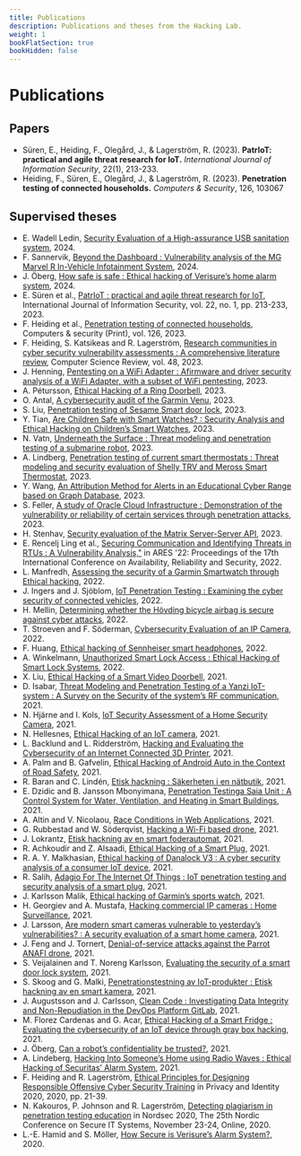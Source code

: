 ```yaml
---
title: Publications
description: Publications and theses from the Hacking Lab.
weight: 1
bookFlatSection: true
bookHidden: false
---
```


# Publications


## Papers

- Süren, E., Heiding, F., Olegård, J., & Lagerström, R. (2023). **PatrIoT: practical and agile threat research for IoT.** *International Journal of Information Security*, 22(1), 213-233.
- Heiding, F., Süren, E., Olegård, J., & Lagerström, R. (2023). **Penetration testing of connected households.** *Computers & Security*, 126, 103067

## Supervised theses

 - E. Wadell Ledin, [Security Evaluation of a High-assurance USB sanitation system](http://kth.diva-portal.org/smash/record.jsf?dswid=3396&pid=diva2:1901062), 2024.
 - F. Sannervik, [Beyond the Dashboard : Vulnerability analysis of the MG Marvel R In-Vehicle Infotainment System](http://kth.diva-portal.org/smash/record.jsf?dswid=3396&pid=diva2:1901062), 2024.
 - J. Öberg, [How safe is safe : Ethical hacking of Verisure’s home alarm system](http://kth.diva-portal.org/smash/record.jsf?dswid=3396&pid=diva2:1901062), 2024.
 - E. Süren et al., [PatrIoT : practical and agile threat research for IoT](http://kth.diva-portal.org/smash/record.jsf?dswid=3396&pid=diva2:1901062), International Journal of Information Security, vol. 22, no. 1, pp. 213-233, 2023.
 - F. Heiding et al., [Penetration testing of connected households](http://kth.diva-portal.org/smash/record.jsf?dswid=3396&pid=diva2:1901062), Computers & security (Print), vol. 126, 2023.
 - F. Heiding, S. Katsikeas and R. Lagerström, [Research communities in cyber security vulnerability assessments : A comprehensive literature review](http://kth.diva-portal.org/smash/record.jsf?dswid=3396&pid=diva2:1901062), Computer Science Review, vol. 48, 2023.
 - J. Henning, [Pentesting on a WiFi Adapter : Afirmware and driver security analysis of a WiFi Adapter, with a subset of WiFi pentesting](http://kth.diva-portal.org/smash/record.jsf?dswid=3396&pid=diva2:1901062), 2023.
 - A. Pétursson, [Ethical Hacking of a Ring Doorbell](http://kth.diva-portal.org/smash/record.jsf?dswid=3396&pid=diva2:1901062), 2023.
 - O. Antal, [A cybersecurity audit of the Garmin Venu](http://kth.diva-portal.org/smash/record.jsf?dswid=3396&pid=diva2:1901062), 2023.
 - S. Liu, [Penetration testing of Sesame Smart door lock](http://kth.diva-portal.org/smash/record.jsf?dswid=3396&pid=diva2:1901062), 2023.
 - Y. Tian, [Are Children Safe with Smart Watches? : Security Analysis and Ethical Hacking on Children’s Smart Watches](http://kth.diva-portal.org/smash/record.jsf?dswid=3396&pid=diva2:1901062), 2023.
 - N. Vatn, [Underneath the Surface : Threat modeling and penetration testing of a submarine robot](http://kth.diva-portal.org/smash/record.jsf?dswid=3396&pid=diva2:1901062), 2023.
 - A. Lindberg, [Penetration testing of current smart thermostats : Threat modeling and security evaluation of Shelly TRV and Meross Smart Thermostat](http://kth.diva-portal.org/smash/record.jsf?dswid=3396&pid=diva2:1901062), 2023.
 - Y. Wang, [An Attribution Method for Alerts in an Educational Cyber Range based on Graph Database](http://kth.diva-portal.org/smash/record.jsf?dswid=3396&pid=diva2:1901062), 2023.
 - S. Feller, [A study of Oracle Cloud Infrastructure : Demonstration of the vulnerability or reliability of certain services through penetration attacks](http://kth.diva-portal.org/smash/record.jsf?dswid=3396&pid=diva2:1901062), 2023.
 - H. Stenhav, [Security evaluation of the Matrix Server-Server API](http://kth.diva-portal.org/smash/record.jsf?dswid=3396&pid=diva2:1901062), 2023.
 - E. Rencelj Ling et al., [Securing Communication and Identifying Threats in RTUs : A Vulnerability Analysis,\"](http://kth.diva-portal.org/smash/record.jsf?dswid=3396&pid=diva2:1901062) in ARES '22: Proceedings of the 17th International Conference on Availability, Reliability and Security, 2022.
 - L. Manfredh, [Assessing the security of a Garmin Smartwatch through Ethical hacking](http://kth.diva-portal.org/smash/record.jsf?dswid=3396&pid=diva2:1901062), 2022.
 - J. Ingers and J. Sjöblom, [IoT Penetration Testing : Examining the cyber security of connected vehicles](http://kth.diva-portal.org/smash/record.jsf?dswid=3396&pid=diva2:1901062), 2022.
 - H. Mellin, [Determining whether the Hövding bicycle airbag is secure against cyber attacks](http://kth.diva-portal.org/smash/record.jsf?dswid=3396&pid=diva2:1901062), 2022.
 - T. Stroeven and F. Söderman, [Cybersecurity Evaluation of an IP Camera](http://kth.diva-portal.org/smash/record.jsf?dswid=3396&pid=diva2:1901062), 2022.
 - F. Huang, [Ethical hacking of Sennheiser smart headphones](http://kth.diva-portal.org/smash/record.jsf?dswid=3396&pid=diva2:1901062), 2022.
 - A. Winkelmann, [Unauthorized Smart Lock Access : Ethical Hacking of Smart Lock Systems](http://kth.diva-portal.org/smash/record.jsf?dswid=3396&pid=diva2:1901062), 2022.
 - X. Liu, [Ethical Hacking of a Smart Video Doorbell](http://kth.diva-portal.org/smash/record.jsf?dswid=3396&pid=diva2:1901062), 2021.
 - D. Isabar, [Threat Modeling and Penetration Testing of a Yanzi IoT-system : A Survey on the Security of the system’s RF communication](http://kth.diva-portal.org/smash/record.jsf?dswid=3396&pid=diva2:1901062), 2021.
 - N. Hjärne and I. Kols, [IoT Security Assessment of a Home Security Camera](http://kth.diva-portal.org/smash/record.jsf?dswid=3396&pid=diva2:1901062), 2021.
 - N. Hellesnes, [Ethical Hacking of an IoT camera](http://kth.diva-portal.org/smash/record.jsf?dswid=3396&pid=diva2:1901062), 2021.
 - L. Backlund and L. Ridderström, [Hacking and Evaluating the Cybersecurity of an Internet Connected 3D Printer](http://kth.diva-portal.org/smash/record.jsf?dswid=3396&pid=diva2:1901062), 2021.
 - A. Palm and B. Gafvelin, [Ethical Hacking of Android Auto in the Context of Road Safety](http://kth.diva-portal.org/smash/record.jsf?dswid=3396&pid=diva2:1901062), 2021.
 - R. Baran and C. Lindén, [Etisk hackning : Säkerheten i en nätbutik](http://kth.diva-portal.org/smash/record.jsf?dswid=3396&pid=diva2:1901062), 2021.
 - E. Dzidic and B. Jansson Mbonyimana, [Penetration Testinga Saia Unit : A Control System for Water, Ventilation, and Heating in Smart Buildings](http://kth.diva-portal.org/smash/record.jsf?dswid=3396&pid=diva2:1901062), 2021.
 - A. Altin and V. Nicolaou, [Race Conditions in Web Applications](http://kth.diva-portal.org/smash/record.jsf?dswid=3396&pid=diva2:1901062), 2021.
 - G. Rubbestad and W. Söderqvist, [Hacking a Wi-Fi based drone](http://kth.diva-portal.org/smash/record.jsf?dswid=3396&pid=diva2:1901062), 2021.
 - J. Lokrantz, [Etisk hackning av en smart foderautomat](http://kth.diva-portal.org/smash/record.jsf?dswid=3396&pid=diva2:1901062), 2021.
 - R. Achkoudir and Z. Alsaadi, [Ethical Hacking of a Smart Plug](http://kth.diva-portal.org/smash/record.jsf?dswid=3396&pid=diva2:1901062), 2021.
 - R. A. Y. Malkhasian, [Ethical hacking of Danalock V3 : A cyber security analysis of a consumer IoT device](http://kth.diva-portal.org/smash/record.jsf?dswid=3396&pid=diva2:1901062), 2021.
 - R. Salih, [Adagio For The Internet Of Things : IoT penetration testing and security analysis of a smart plug](http://kth.diva-portal.org/smash/record.jsf?dswid=3396&pid=diva2:1901062), 2021.
 - J. Karlsson Malik, [Ethical hacking of Garmin’s sports watch](http://kth.diva-portal.org/smash/record.jsf?dswid=3396&pid=diva2:1901062), 2021.
 - H. Georgiev and A. Mustafa, [Hacking commercial IP cameras : Home Surveillance](http://kth.diva-portal.org/smash/record.jsf?dswid=3396&pid=diva2:1901062), 2021.
 - J. Larsson, [Are modern smart cameras vulnerable to yesterday’s vulnerabilities? : A security evaluation of a smart home camera](http://kth.diva-portal.org/smash/record.jsf?dswid=3396&pid=diva2:1901062), 2021.
 - J. Feng and J. Tornert, [Denial-of-service attacks against the Parrot ANAFI drone](http://kth.diva-portal.org/smash/record.jsf?dswid=3396&pid=diva2:1901062), 2021.
 - S. Veijalainen and T. Noreng Karlsson, [Evaluating the security of a smart door lock system](http://kth.diva-portal.org/smash/record.jsf?dswid=3396&pid=diva2:1901062), 2021.
 - S. Skoog and G. Malki, [Penetrationstestning av IoT-produkter : Etisk hackning av en smart kamera](http://kth.diva-portal.org/smash/record.jsf?dswid=3396&pid=diva2:1901062), 2021.
 - J. Augustsson and J. Carlsson, [Clean Code : Investigating Data Integrity and Non-Repudiation in the DevOps Platform GitLab](http://kth.diva-portal.org/smash/record.jsf?dswid=3396&pid=diva2:1901062), 2021.
 - M. Florez Cardenas and G. Acar, [Ethical Hacking of a Smart Fridge : Evaluating the cybersecurity of an IoT device through gray box hacking](http://kth.diva-portal.org/smash/record.jsf?dswid=3396&pid=diva2:1901062), 2021.
 - J. Öberg, [Can a robot’s confidentiality be trusted?](http://kth.diva-portal.org/smash/record.jsf?dswid=3396&pid=diva2:1901062), 2021.
 - A. Lindeberg, [Hacking Into Someone’s Home using Radio Waves : Ethical Hacking of Securitas’ Alarm System](http://kth.diva-portal.org/smash/record.jsf?dswid=3396&pid=diva2:1901062), 2021.
 - F. Heiding and R. Lagerström, [Ethical Principles for Designing Responsible Offensive Cyber Security Training](http://kth.diva-portal.org/smash/record.jsf?dswid=3396&pid=diva2:1901062) in Privacy and Identity 2020, 2020, pp. 21-39.
 - N. Kakouros, P. Johnson and R. Lagerström, [Detecting plagiarism in penetration testing education](http://kth.diva-portal.org/smash/record.jsf?dswid=3396&pid=diva2:1901062) in Nordsec 2020, The 25th Nordic Conference on Secure IT Systems, November 23-24, Online, 2020.
 - L.-E. Hamid and S. Möller, [How Secure is Verisure’s Alarm System?](http://kth.diva-portal.org/smash/record.jsf?dswid=3396&pid=diva2:1901062), 2020.

